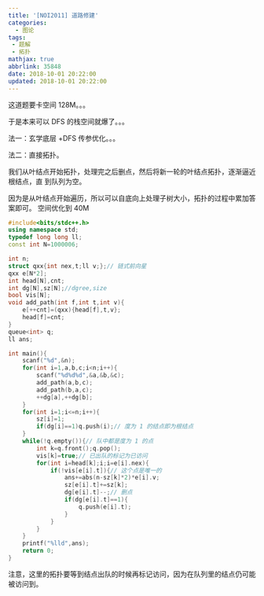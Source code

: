 ```yaml
---
title: '[NOI2011] 道路修建'
categories:
  - 图论
tags:
 - 题解
 - 拓扑
mathjax: true
abbrlink: 35848
date: 2018-10-01 20:22:00
updated: 2018-10-01 20:22:00
---
```


这道题要卡空间 128M。。。

于是本来可以 DFS 的栈空间就爆了。。。

法一：玄学底层 +DFS 传参优化。。。

法二：直接拓扑。

<!--more-->

我们从叶结点开始拓扑，处理完之后删点，然后将新一轮的叶结点拓扑，逐渐逼近根结点，直
到队列为空。

因为是从叶结点开始遍历，所以可以自底向上处理子树大小，拓扑的过程中累加答案即可。
空间优化到 40M

```cpp
#include<bits/stdc++.h>
using namespace std;
typedef long long ll;
const int N=1000006;

int n;
struct qxx{int nex,t;ll v;};// 链式前向星
qxx e[N*2];
int head[N],cnt;
int dg[N],sz[N];//dgree,size
bool vis[N];
void add_path(int f,int t,int v){
    e[++cnt]=(qxx){head[f],t,v};
    head[f]=cnt;
}
queue<int> q;
ll ans;

int main(){
    scanf("%d",&n);
    for(int i=1,a,b,c;i<n;i++){
        scanf("%d%d%d",&a,&b,&c);
        add_path(a,b,c);
        add_path(b,a,c);
        ++dg[a],++dg[b];
    }
    for(int i=1;i<=n;i++){
        sz[i]=1;
    	if(dg[i]==1)q.push(i);// 度为 1 的结点即为根结点
    }
    while(!q.empty()){// 队中都是度为 1 的点
    	int k=q.front();q.pop();
    	vis[k]=true;// 已出队的标记为已访问
    	for(int i=head[k];i;i=e[i].nex){
            if(!vis[e[i].t]){// 这个点是唯一的
    			ans+=abs(n-sz[k]*2)*e[i].v;
    			sz[e[i].t]+=sz[k];
    			dg[e[i].t]--;// 删点
    			if(dg[e[i].t]==1){
                    q.push(e[i].t);
    			}
    		}
    	}
    }
    printf("%lld",ans);
	return 0;
}
```
注意，这里的拓扑要等到结点出队的时候再标记访问，因为在队列里的结点仍可能被访问到。